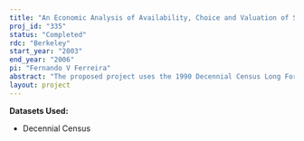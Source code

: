 ```yaml
---
title: "An Economic Analysis of Availability, Choice and Valuation of School Quality Using the 1990 Decennial Census Long Form Data"
proj_id: "335"
status: "Completed"
rdc: "Berkeley"
start_year: "2003"
end_year: "2006"
pi: "Fernando V Ferreira"
abstract: "The proposed project uses the 1990 Decennial Census Long Form Data for California to investigate the consequences of barriers to sorting, such as availability of houses and transaction costs, in the housing market equilibrium and its effects on the valuation of school quality. It builds on research by Bayer, McMillan, and Rueben. The methodology is based on the estimation of random coefficients multinomial logits, where I examine how different choice sets affect household sorting, after accounting for transaction costs, and modeling household mobility explicitly (mobility as a probability of moving to a different house unit). The inclusion of this extra modeling will permit the estimation of unbiased probabilities of households choosing a certain house/neighborhood. Also, the new models make it possible to identify the characteristics of individuals most affected by barriers to sorting. Only with such information can one understand how individual preferences determine location decisions and how important school quality is in determining housing choices within a heterogeneous population. Hypothesis testing will be performed on the average marginal willingness to pay for school quality estimates, as well as on the heterogeneity in individual preferences estimates. The research is feasible given the richness of the Decennial Census Long Form Data. These data provide the geographic location of each household’s place of residence at the Census block level, allowing the choice sets to be defined precisely in terms of house attributes/neighborhood characteristics. Also, with the Decennial Census Long Form Data, I can accurately assign a public school to each house unit, providing a school quality measure that will be extensively used in the estimations. This research yields benefits to the Census Bureau that fall into four areas: (1) compiling a series of external datasets to be linked to the 2000 Decennial Census Long Form Data; (2) analyzing measurement errors in the self-reported ‘travel time to work’ variable; (3) providing comparisons between allocation methods for the ‘travel time to work’ variable; (4) providing an algorithm for linking Census data with data from other sources, with an application to public school data. I will also attempt to create weights for school attendance areas and estimates relating school-age children and households with children in school."
layout: project
---
```


**Datasets Used:**

  - Decennial Census 

